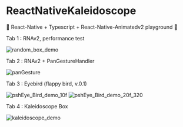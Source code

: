 # ReactNativeKaleidoscope

🎪 React-Native + Typescript + React-Native-Animatedv2 playground 🎠

Tab 1 : RNAv2, performance test

![random_box_demo](https://user-images.githubusercontent.com/25360777/104521179-c0a68900-563f-11eb-85f5-8c2f91eabbcd.gif)

Tab 2 : RNAv2 + PanGestureHandler

![panGesture](https://user-images.githubusercontent.com/25360777/104521221-d451ef80-563f-11eb-81c0-d2de7646fda4.gif)

Tab 3 : Eyebird (flappy bird, v.0.1)

![pshEye_Bird_demo_10f](https://user-images.githubusercontent.com/25360777/104521191-cb611e00-563f-11eb-83cf-eca843901193.gif)
![pshEye_Bird_demo_20f_320](https://user-images.githubusercontent.com/25360777/104521210-d0be6880-563f-11eb-859e-6ac818b52363.gif)

Tab 4 : Kaleidoscope Box

![kaleidoscope_demo](https://user-images.githubusercontent.com/25360777/104521231-d61bb300-563f-11eb-8a35-bd096af1b876.gif)
